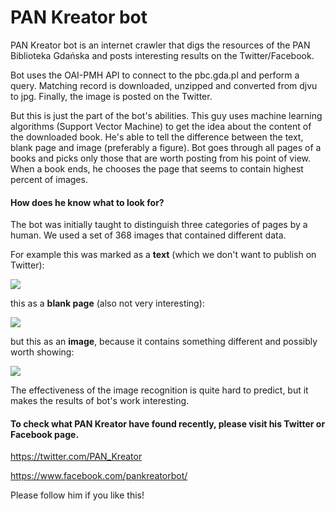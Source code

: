 PAN Kreator bot
===============
PAN Kreator bot is an internet crawler that digs the resources of the PAN Biblioteka Gdańska and posts interesting results on the Twitter/Facebook.

Bot uses the OAI-PMH API to connect to the pbc.gda.pl and perform a query. Matching record is downloaded, unzipped and converted from djvu to jpg. Finally, the image is posted on the Twitter.

But this is just the part of the bot's abilities. This guy uses machine learning algorithms (Support Vector Machine) to get the idea about the content of the downloaded book. He's able to tell the difference between the text, blank page and image (preferably a figure). Bot goes through all pages of a books and picks only those that are worth posting from his point of view. When a book ends, he chooses the page that seems to contain highest percent of images.

<h4>How does he know what to look for?</h4>

The bot was initially taught to distinguish three categories of pages by a human. We used a set of 368 images that contained different data. 

For example this was marked as a <b>text</b> (which we don't want to publish on Twitter):  

<img src="https://raw.githubusercontent.com/vevurka/pbc/master/image_detector/data/images/page00061..jpg" />

this as a <b>blank page</b> (also not very interesting):

<img src="https://raw.githubusercontent.com/vevurka/pbc/master/image_detector/data/images/3.jpg" />

but this as an <b>image</b>, because it contains something different and possibly worth showing:

<img src="https://raw.githubusercontent.com/vevurka/pbc/master/image_detector/data/images/t-62.jpg" />


The effectiveness of the image recognition is quite hard to predict, but it makes the results of bot's work interesting.


<h4>To check what PAN Kreator have found recently, please visit his Twitter or Facebook page.</h4>

https://twitter.com/PAN_Kreator

https://www.facebook.com/pankreatorbot/

Please follow him if you like this!
